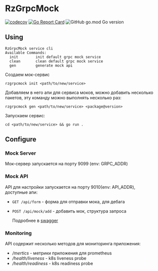 # RzGrpcMock

[![codecov](https://codecov.io/gh/razielsd/rzgrpcmock/branch/master/graph/badge.svg)](https://codecov.io/gh/razielsd/rzgrpcmock)
[![Go Report Card](https://goreportcard.com/badge/github.com/razielsd/rzgrpcmock)](https://goreportcard.com/report/github.com/razielsd/rzgrpcmock)
![GitHub go.mod Go version](https://img.shields.io/github/go-mod/go-version/razielsd/rzgrpcmock)

## Using
```
RzGrpcMock service cli
Available Commands:
  init        init default grpc mock service
  clean       clean default grpc mock service
  gen         generate mock api
```
Создаем мок-сервис
```
rzgrpcmock init <path/to/new/service>
```
Добавляем в него апи для сервиса моков, можно добавить несколько пакетов, эту команду можно выполнять несколько раз:
```
rzgrpcmock gen <path/to/new/service> <package@version>
```
Запускаем сервис:
```
cd <path/to/new/service> && go run .
```

## Configure

### Mock Server
Мок-сервер запускается на порту 9099 (env: GRPC_ADDR)

### Mock API

API для настройки запускается на порту 9010(env: API_ADDR), доступные апи:
 * `GET /api/form` - форма для отправки мока, для дебага
 * `POST /api/mock/add` - добавить мок, структура запроса


   Подробнее в [swagger](https://editor.swagger.io/?url=https://raw.githubusercontent.com/razielsd/rzgrpcmock/master/doc/swagger.json)

###  Monitoring
API содержит несколько методов для мониторинга приложения:
* _/mertics_ - метрики приложения для prometheus
* _/health/liveness_ - k8s liveness probe
* _/health/readiness_ - k8s readiness probe